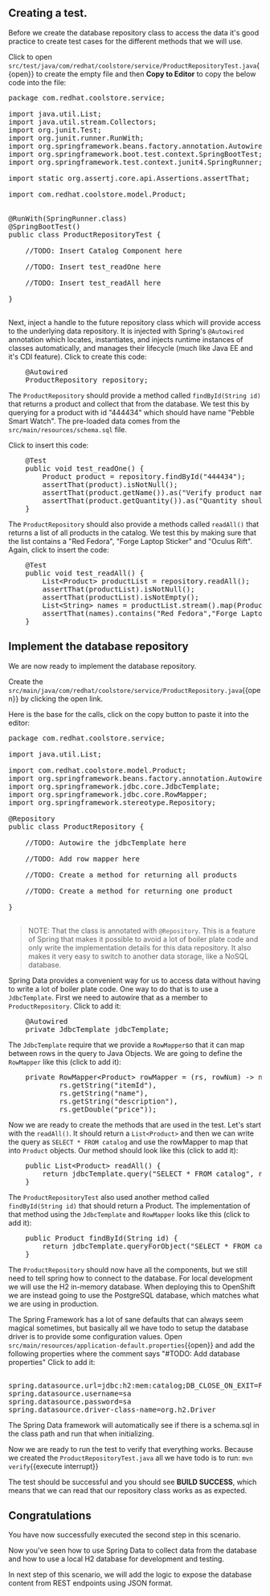 

## Creating a test.

Before we create the database repository class to access the data it's good practice to create test cases for the different methods that we will use.

Click to open ``src/test/java/com/redhat/coolstore/service/ProductRepositoryTest.java``{{open}} to create the empty file and
then **Copy to Editor** to copy the below code into the file:

<pre class="file" data-filename="src/test/java/com/redhat/coolstore/service/ProductRepositoryTest.java" data-target="replace">
package com.redhat.coolstore.service;

import java.util.List;
import java.util.stream.Collectors;
import org.junit.Test;
import org.junit.runner.RunWith;
import org.springframework.beans.factory.annotation.Autowired;
import org.springframework.boot.test.context.SpringBootTest;
import org.springframework.test.context.junit4.SpringRunner;

import static org.assertj.core.api.Assertions.assertThat;

import com.redhat.coolstore.model.Product;


@RunWith(SpringRunner.class)
@SpringBootTest()
public class ProductRepositoryTest {

    //TODO: Insert Catalog Component here

    //TODO: Insert test_readOne here

    //TODO: Insert test_readAll here

}

</pre>

Next, inject a handle to the future repository class which will provide access to the underlying data repository. It is
injected with Spring's `@Autowired` annotation which locates, instantiates, and injects runtime instances of classes automatically,
and manages their lifecycle (much like Java EE and it's CDI feature). Click to create this code:

<pre class="file" data-filename="src/test/java/com/redhat/coolstore/service/ProductRepositoryTest.java" data-target="insert" data-marker="//TODO: Insert Catalog Component here">
    @Autowired
    ProductRepository repository;
</pre>

The `ProductRepository` should provide a method called `findById(String id)` that returns a product and collect that from the database. We test this by querying for a product with id "444434" which should have name "Pebble Smart Watch". The pre-loaded data comes from the `src/main/resources/schema.sql` file.

Click to insert this code:

<pre class="file" data-filename="src/test/java/com/redhat/coolstore/service/ProductRepositoryTest.java" data-target="insert" data-marker="//TODO: Insert test_readOne here">
    @Test
    public void test_readOne() {
        Product product = repository.findById("444434");
        assertThat(product).isNotNull();
        assertThat(product.getName()).as("Verify product name").isEqualTo("Pebble Smart Watch");
        assertThat(product.getQuantity()).as("Quantity should be ZEOR").isEqualTo(0);
    }
</pre>

The `ProductRepository` should also provide a methods called `readAll()` that returns a list of all products in the catalog. We test this by making sure that the list contains a "Red Fedora", "Forge Laptop Sticker" and "Oculus Rift".
Again, click to insert the code:

<pre class="file" data-filename="src/test/java/com/redhat/coolstore/service/ProductRepositoryTest.java" data-target="insert" data-marker="//TODO: Insert test_readAll here">
    @Test
    public void test_readAll() {
        List&lt;Product&gt; productList = repository.readAll();
        assertThat(productList).isNotNull();
        assertThat(productList).isNotEmpty();
        List&lt;String&gt; names = productList.stream().map(Product::getName).collect(Collectors.toList());
        assertThat(names).contains("Red Fedora","Forge Laptop Sticker","Oculus Rift");
    }
</pre>

## Implement the database repository

We are now ready to implement the database repository.  

Create the ``src/main/java/com/redhat/coolstore/service/ProductRepository.java``{{open}} by clicking the open link.

Here is the base for the calls, click on the copy button to paste it into the editor:

<pre class=file data-filename="src/main/java/com/redhat/coolstore/service/ProductRepository.java" data-target="replace">
package com.redhat.coolstore.service;

import java.util.List;

import com.redhat.coolstore.model.Product;
import org.springframework.beans.factory.annotation.Autowired;
import org.springframework.jdbc.core.JdbcTemplate;
import org.springframework.jdbc.core.RowMapper;
import org.springframework.stereotype.Repository;

@Repository
public class ProductRepository {

    //TODO: Autowire the jdbcTemplate here

    //TODO: Add row mapper here

    //TODO: Create a method for returning all products

    //TODO: Create a method for returning one product

}

</pre>

> NOTE: That the class is annotated with `@Repository`. This is a feature of Spring that makes it possible to avoid a lot of boiler plate code and only write the implementation details for this data repository. It also makes it very easy to switch to another data storage, like a NoSQL database.

Spring Data provides a convenient way for us to access data without having to write a lot of boiler plate code. One way to do that is to use a `JdbcTemplate`. First we need to autowire that as a member to `ProductRepository`. Click to add it:

<pre class="file" data-filename="src/main/java/com/redhat/coolstore/service/ProductRepository.java" data-target="insert" data-marker="//TODO: Autowire the jdbcTemplate here">
    @Autowired
    private JdbcTemplate jdbcTemplate;
</pre>

The `JdbcTemplate` require that we provide a `RowMapper`so that it can map between rows in the query to Java Objects. We are going to define the `RowMapper` like this (click to add it):

<pre class="file" data-filename="src/main/java/com/redhat/coolstore/service/ProductRepository.java" data-target="insert" data-marker=" //TODO: Add row mapper here">
    private RowMapper&lt;Product&gt; rowMapper = (rs, rowNum) -> new Product(
            rs.getString("itemId"),
            rs.getString("name"),
            rs.getString("description"),
            rs.getDouble("price"));
</pre>

Now we are ready to create the methods that are used in the test. Let's start with the `readAll()`. It should return a `List<Product>` and then we can write the query as `SELECT * FROM catalog` and use the rowMapper to map that into `Product` objects. Our method should look like this (click to add it):

<pre class="file" data-filename="src/main/java/com/redhat/coolstore/service/ProductRepository.java" data-target="insert" data-marker="//TODO: Create a method for returning all products">
    public List&lt;Product&gt; readAll() {
        return jdbcTemplate.query("SELECT * FROM catalog", rowMapper);
    }
</pre>

The `ProductRepositoryTest` also used another method called `findById(String id)` that should return a Product. The implementation of that method using the `JdbcTemplate` and `RowMapper` looks like this (click to add it):

<pre class="file" data-filename="src/main/java/com/redhat/coolstore/service/ProductRepository.java" data-target="insert" data-marker="//TODO: Create a method for returning one product">
    public Product findById(String id) {
        return jdbcTemplate.queryForObject("SELECT * FROM catalog WHERE itemId = " + id, rowMapper);
    }
</pre>

The `ProductRepository` should now have all the components, but we still need to tell spring how to connect to the database. For local development we will use the H2 in-memory database. When deploying this to OpenShift we are instead going to use the PostgreSQL database, which matches what we are using in production.

The Spring Framework has a lot of sane defaults that can always seem magical sometimes, but basically all we have todo to setup the database driver is to provide some configuration values. Open ``src/main/resources/application-default.properties``{{open}} and add the following properties where the comment says "#TODO: Add database properties"
Click to add it:

<pre class="file" data-filename="src/main/resources/application-default.properties" data-target="insert" data-marker="#TODO: Add database properties"> 
spring.datasource.url=jdbc:h2:mem:catalog;DB_CLOSE_ON_EXIT=FALSE
spring.datasource.username=sa
spring.datasource.password=sa
spring.datasource.driver-class-name=org.h2.Driver
</pre>

The Spring Data framework will automatically see if there is a schema.sql in the class path and run that when initializing.


Now we are ready to run the test to verify that everything works. Because we created the `ProductRepositoryTest.java` all we have todo is to run: ``mvn verify``{{execute interrupt}}

The test should be successful and you should see **BUILD SUCCESS**, which means that we can read that our repository class works as as expected.

## Congratulations

You have now successfully executed the second step in this scenario. 

Now you've seen how to use Spring Data to collect data from the database and how to use a local H2 database for development and testing.

In next step of this scenario, we will add the logic to expose the database content from REST endpoints using JSON format.
